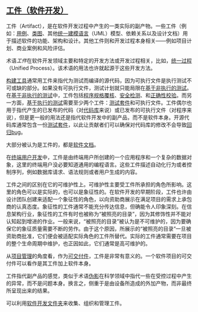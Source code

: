 ## [工件（软件开发）](https://github.com/YukunCao/GitDisk/blob/master/Concepts/Artifact%20(software%20development).md)

工件（Artifact），是在软件开发过程中产生的一类实际的副产物。一些工件（例如：[用例]()、[类图]()、其他[统一建模语言]()（UML）模型、依赖关系以及设计文档）用于描述软件的功能、架构和设计。其他工件则和开发过程本身相关——例如项目计划、商业案例和风险评估。

术语*工件*在软件开发领域主要和特定的开发方法或开发过程相关，比如，[统一过程]()（Unified Process）。该术语的用法也许就起源于这些开发方法。

[构建工具]()通常用工件来指代为测试而编译的源代码，因为可执行文件是执行测试不可或缺的部分。如果没有可执行文件，测试计划就只能局限在[基于非执行的测试]()。在[基于非执行的测试]()中，工件包括[程序规格覆核]()、[安全检测]()、和[正确性校验]()。而另一方面，[基于执行的测试]()需要至少两个工件：[测试套件]()和可执行文件。工件偶尔也用于指代产生的已发布的代码（对[代码库]()来说）或已发布的可执行文件（对程序来说），但是更一般的用法还是指代软件开发中的副产品，而不是软件本身。开源代码库通常包含一份[测试套件]()，以此让贡献者们可以确保对代码库的修改不会导致[回归]()[bug]()。

大部分被认为是工件的，都是[软件文档]()。

在[终端用户开发]()中，工件是由终端用户所创建的一个应用程序和一个复杂的数据对象，这里的终端用户没必要知道通用的编程语言。这些工件描述自动化行为或者控制序列，例如数据库请求、语法规则或者用户生成的内容。

工件之间的区别在它的可维护性上。可维护性主要受工件所承担的角色所影响。这里的角色可以是实际的，也可以是象征性的。在软件开发的早期阶段，工件也许由设计团队创建来适配一个象征性的角色，以向资助商展示在满足项目的需求上承包商的认真态度。象征性的工件通常不能充分传达信息，但确能令人印象深刻。在信息架构行业，象征性的工件有时也被称为“被照亮的目录”，因为其修饰性并不能对认知起到增进的作业。一般来说，“被照亮的目录”被认为是不可维护的，因为要确保它的象征质量需要不断的劳作。由于这个原因，所展示的“被照亮的目录”一旦被资助商批准，它们便会被适配实际角色的工件所替代。实际的工件通常需要在项目的整个生命周期中维护，也正因如此，它们通常是高可维护的。

从[项目管理]()的角度看，作为[可交付件]()，工件是非常有意义的。一个软件项目的可交付件可以看作是其工件加上软件本身。

工件指代副产品的感觉，类似于术语[伪影]()在科学领域中指代一些在受控过程中产生的异常，而不是问题本身。换言之，侧重于是由设备所造成的外加产物，而非最终所呈现出来的结果。

可以利用[软件开发文件夹]()来收集、组织和管理工件。